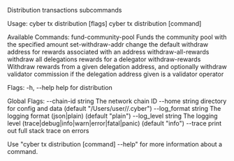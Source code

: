 Distribution transactions subcommands

Usage:
  cyber tx distribution [flags]
  cyber tx distribution [command]

Available Commands:
  fund-community-pool  Funds the community pool with the specified amount
  set-withdraw-addr    change the default withdraw address for rewards associated with an address
  withdraw-all-rewards withdraw all delegations rewards for a delegator
  withdraw-rewards     Withdraw rewards from a given delegation address, and optionally withdraw validator commission if the delegation address given is a validator operator

Flags:
  -h, --help   help for distribution

Global Flags:
      --chain-id string     The network chain ID
      --home string         directory for config and data (default "/Users/user//.cyber")
      --log_format string   The logging format (json|plain) (default "plain")
      --log_level string    The logging level (trace|debug|info|warn|error|fatal|panic) (default "info")
      --trace               print out full stack trace on errors

Use "cyber tx distribution [command] --help" for more information about a command.

